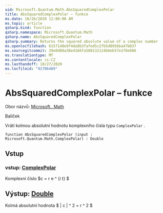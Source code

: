 ```yaml
---
uid: Microsoft.Quantum.Math.AbsSquaredComplexPolar
title: AbsSquaredComplexPolar – funkce
ms.date: 10/26/2020 12:00:00 AM
ms.topic: article
qsharp.kind: function
qsharp.namespace: Microsoft.Quantum.Math
qsharp.name: AbsSquaredComplexPolar
qsharp.summary: Returns the squared absolute value of a complex number of type `ComplexPolar`.
ms.openlocfilehash: 6157148e9f4da8b3fafed5c2fb5d8956ba47b037
ms.sourcegitcommit: 29e0d88a30e4166fa580132124b0eb57e1f0e986
ms.translationtype: MT
ms.contentlocale: cs-CZ
ms.lasthandoff: 10/27/2020
ms.locfileid: "92706489"
---
```

# <a name="abssquaredcomplexpolar-function"></a>AbsSquaredComplexPolar – funkce

Obor názvů: [Microsoft.. Math](xref:Microsoft.Quantum.Math)

Balíček [](https://nuget.org/packages/)


Vrátí kolmou absolutní hodnotu komplexního čísla typu `ComplexPolar` .

```qsharp
function AbsSquaredComplexPolar (input : Microsoft.Quantum.Math.ComplexPolar) : Double
```


## <a name="input"></a>Vstup

### <a name="input--complexpolar"></a>vstup: [ComplexPolar](xref:Microsoft.Quantum.Math.ComplexPolar)

Komplexní číslo $c = r e ^ {i t} $



## <a name="output--double"></a>Výstup: [Double](xref:microsoft.quantum.lang-ref.double)

Kolmá absolutní hodnota $ | c | ^ 2 = r ^ 2 $